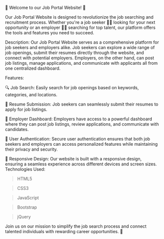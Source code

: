 🌟 Welcome to our Job Portal Website! 🌟

Our Job Portal Website is designed to revolutionize the job searching and recruitment process. Whether you're a job seeker 👩‍💼 looking for your next opportunity or an employer 👨‍💼 searching for top talent, our platform offers the tools and features you need to succeed.

Description:
Our Job Portal Website serves as a comprehensive platform for job seekers and employers alike. Job seekers can explore a wide range of job openings, submit their resumes directly through the website, and connect with potential employers. Employers, on the other hand, can post job listings, manage applications, and communicate with applicants all from one centralized dashboard.

Features:

🔍 Job Search: Easily search for job openings based on keywords, categories, and locations.

📄 Resume Submission: Job seekers can seamlessly submit their resumes to apply for job listings.

💼 Employer Dashboard: Employers have access to a powerful dashboard where they can post job listings, review applications, and communicate with candidates.

🔐 User Authentication: Secure user authentication ensures that both job seekers and employers can access personalized features while maintaining their privacy and security.

📱 Responsive Design: Our website is built with a responsive design, ensuring a seamless experience across different devices and screen sizes.
Technologies Used:

> HTML5

> CSS3

> JavaScript

> Bootstrap

> jQuery


Join us on our mission to simplify the job search process and connect talented individuals with rewarding career opportunities. 🚀
